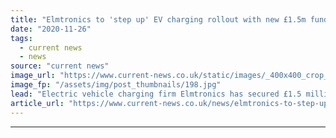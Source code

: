 ```yaml
---
title: "Elmtronics to 'step up' EV charging rollout with new £1.5m funding"
date: "2020-11-26"
tags: 
  - current news
  - news
source: "current news"
image_url: "https://www.current-news.co.uk/static/images/_400x400_crop_center-center/Dan-Martin-Anthony-Piggott-image-Elmtronics.jpg"
image_fp: "/assets/img/post_thumbnails/198.jpg"
lead: "​Electric vehicle charging firm Elmtronics has secured £1.5 million in funding to help drive its expansion."
article_url: "https://www.current-news.co.uk/news/elmtronics-to-step-up-ev-charging-rollout-with-new-1-5m-funding?utm_source=rss-feeds&utm_medium=rss&utm_campaign=rss"
---
```


---
